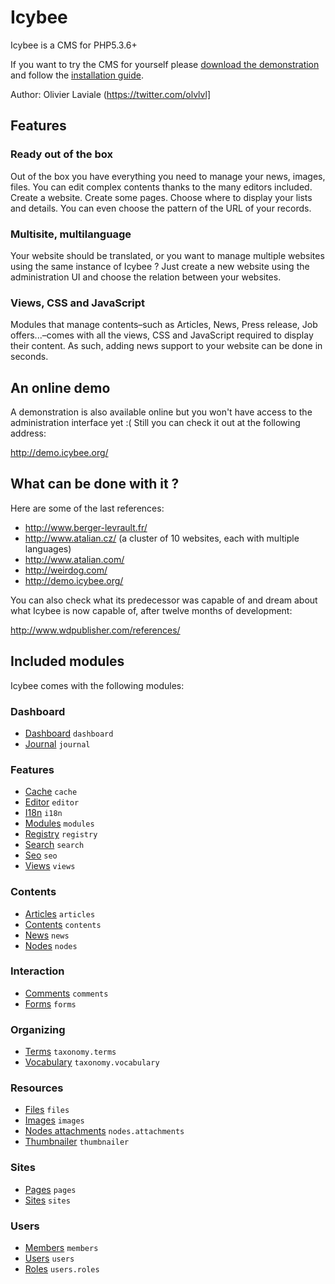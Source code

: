 Icybee
======

Icybee is a CMS for PHP5.3.6+

If you want to try the CMS for yourself please [download the demonstration](http://icybee.org/icybee-demo-latest.zip)
and follow the [installation guide](https://github.com/Icybee/Icybee/wiki/Installation-guide-for-Icybee%27s-epic-demonstration).

Author: Olivier Laviale (https://twitter.com/olvlvl]




Features
--------

### Ready out of the box

Out of the box you have everything you need to manage your news, images, files. You can edit
complex contents thanks to the many editors included. Create a website. Create some pages. Choose
where to display your lists and details. You can even choose the pattern of the URL of your
records.



### Multisite, multilanguage

Your website should be translated, or you want to manage multiple websites using the same instance
of Icybee ? Just create a new website using the administration UI and choose the relation between
your websites.



### Views, CSS and JavaScript

Modules that manage contents–such as Articles, News, Press release, Job offers...–comes with all
the views, CSS and JavaScript required to display their content. As such, adding news support to
your website can be done in seconds.




An online demo
--------------

A demonstration is also available online but you won't have access to the administration interface yet :( Still you can check it out at the following address:

<http://demo.icybee.org/>




What can be done with it ?
--------------------------

Here are some of the last references:

- <http://www.berger-levrault.fr/>
- <http://www.atalian.cz/> (a cluster of 10 websites, each with multiple languages)
- <http://www.atalian.com/>
- <http://weirdog.com/>
- <http://demo.icybee.org/>

You can also check what its predecessor was capable of and dream about what Icybee is now
capable of, after twelve months of development:

<http://www.wdpublisher.com/references/>





Included modules
----------------

Icybee comes with the following modules:



### Dashboard

- [Dashboard](https://github.com/Icybee/Icybee/tree/master/modules/dashboard) `dashboard`
- [Journal](https://github.com/Icybee/Icybee/tree/master/modules/journal) `journal`



### Features

- [Cache](https://github.com/Icybee/Icybee/tree/master/modules/cache) `cache`
- [Editor](https://github.com/Icybee/Icybee/tree/master/modules/editor) `editor`
- [I18n](https://github.com/Icybee/Icybee/tree/master/modules/) `i18n`
- [Modules](https://github.com/Icybee/Icybee/tree/master/modules/modules) `modules`
- [Registry](https://github.com/Icybee/Icybee/tree/master/modules/registry) `registry`
- [Search](https://github.com/Icybee/Icybee/tree/master/modules/search) `search`
- [Seo](https://github.com/Icybee/Icybee/tree/master/modules/seo) `seo`
- [Views](https://github.com/Icybee/Icybee/tree/master/modules/views) `views`



### Contents

- [Articles](https://github.com/Icybee/Icybee/tree/master/modules/articles) `articles`
- [Contents](https://github.com/Icybee/Icybee/tree/master/modules/contents) `contents`
- [News](https://github.com/Icybee/Icybee/tree/master/modules/news) `news`
- [Nodes](https://github.com/Icybee/Icybee/tree/master/modules/nodes) `nodes`



### Interaction

- [Comments](https://github.com/Icybee/Icybee/tree/master/modules/comments) `comments`
- [Forms](https://github.com/Icybee/Icybee/tree/master/modules/forms) `forms`



### Organizing

- [Terms](https://github.com/Icybee/Icybee/tree/master/modules/taxonomy.terms) `taxonomy.terms`
- [Vocabulary](https://github.com/Icybee/Icybee/tree/master/modules/taxonomy.vocabulary) `taxonomy.vocabulary`



### Resources

- [Files](https://github.com/Icybee/Icybee/tree/master/modules/files) `files`
- [Images](https://github.com/Icybee/Icybee/tree/master/modules/images) `images`
- [Nodes attachments](https://github.com/Icybee/Icybee/tree/master/modules/nodes.attachments) `nodes.attachments`
- [Thumbnailer](https://github.com/Icybee/Icybee/tree/master/modules/thumbnailer) `thumbnailer`



### Sites

- [Pages](https://github.com/Icybee/Icybee/tree/master/modules/pages) `pages`
- [Sites](https://github.com/Icybee/Icybee/tree/master/modules/sites) `sites`



### Users

- [Members](https://github.com/Icybee/Icybee/tree/master/modules/members) `members`
- [Users](https://github.com/Icybee/Icybee/tree/master/modules/users) `users`
- [Roles](https://github.com/Icybee/Icybee/tree/master/modules/users.roles) `users.roles`
